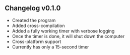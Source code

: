 ## Changelog v0.1.0
- Created the program
- Added cross-compilation
- Added a fully working timer with verbose logging
- Once the timer is done, it will shut down the computer
- Cross-platform support
- Currently has only a 15-second timer
